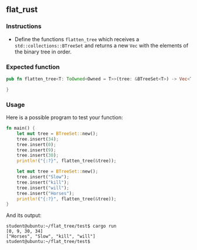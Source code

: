 ## flat_rust

### Instructions

- Define the functions `flatten_tree` which receives a `std::collections::BTreeSet` and returns a new `Vec` with the elements of the binary tree in order.

### Expected function

```rust
pub fn flatten_tree<T: ToOwned<Owned = T>>(tree: &BTreeSet<T>) -> Vec<T> {

}
```

### Usage

Here is a possible program to test your function:

```rust
fn main() {
	let mut tree = BTreeSet::new();
	tree.insert(34);
	tree.insert(0);
	tree.insert(9);
	tree.insert(30);
	println!("{:?}", flatten_tree(&tree));

	let mut tree = BTreeSet::new();
	tree.insert("Slow");
	tree.insert("kill");
	tree.insert("will");
	tree.insert("Horses");
	println!("{:?}", flatten_tree(&tree));
}
```

And its output:

```console
student@ubuntu:~/flat_tree/test$ cargo run
[0, 9, 30, 34]
["Horses", "Slow", "kill", "will"]
student@ubuntu:~/flat_tree/test$
```
